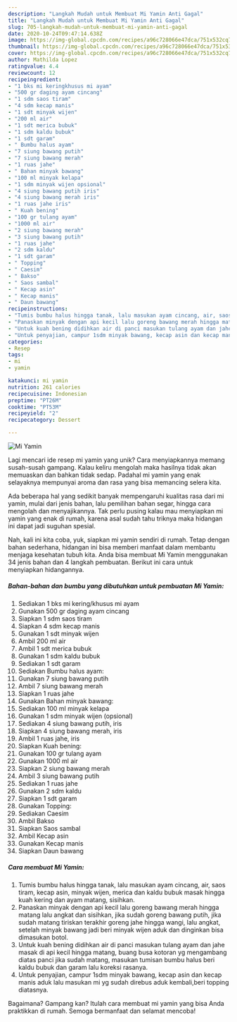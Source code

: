 ```yaml
---
description: "Langkah Mudah untuk Membuat Mi Yamin Anti Gagal"
title: "Langkah Mudah untuk Membuat Mi Yamin Anti Gagal"
slug: 705-langkah-mudah-untuk-membuat-mi-yamin-anti-gagal
date: 2020-10-24T09:47:14.638Z
image: https://img-global.cpcdn.com/recipes/a96c728066e47dca/751x532cq70/mi-yamin-foto-resep-utama.jpg
thumbnail: https://img-global.cpcdn.com/recipes/a96c728066e47dca/751x532cq70/mi-yamin-foto-resep-utama.jpg
cover: https://img-global.cpcdn.com/recipes/a96c728066e47dca/751x532cq70/mi-yamin-foto-resep-utama.jpg
author: Mathilda Lopez
ratingvalue: 4.4
reviewcount: 12
recipeingredient:
- "1 bks mi keringkhusus mi ayam"
- "500 gr daging ayam cincang"
- "1 sdm saos tiram"
- "4 sdm kecap manis"
- "1 sdt minyak wijen"
- "200 ml air"
- "1 sdt merica bubuk"
- "1 sdm kaldu bubuk"
- "1 sdt garam"
- " Bumbu halus ayam"
- "7 siung bawang putih"
- "7 siung bawang merah"
- "1 ruas jahe"
- " Bahan minyak bawang"
- "100 ml minyak kelapa"
- "1 sdm minyak wijen opsional"
- "4 siung bawang putih iris"
- "4 siung bawang merah iris"
- "1 ruas jahe iris"
- " Kuah bening"
- "100 gr tulang ayam"
- "1000 ml air"
- "2 siung bawang merah"
- "3 siung bawang putih"
- "1 ruas jahe"
- "2 sdm kaldu"
- "1 sdt garam"
- " Topping"
- " Caesim"
- " Bakso"
- " Saos sambal"
- " Kecap asin"
- " Kecap manis"
- " Daun bawang"
recipeinstructions:
- "Tumis bumbu halus hingga tanak, lalu masukan ayam cincang, air, saos tiram, kecap asin, minyak wijen, merica dan kaldu bubuk masak hingga kuah kering dan ayam matang, sisihkan."
- "Panaskan minyak dengan api kecil lalu goreng bawang merah hingga matang lalu angkat dan sisihkan, jika sudah goreng bawang putih, jika sudah matang tiriskan terakhir goreng jahe hingga wangi, lalu angkat, setelah minyak bawang jadi beri minyak wijen aduk dan dinginkan bisa dimasukan botol."
- "Untuk kuah bening didihkan air di panci masukan tulang ayam dan jahe masak di api kecil hingga matang, buang busa kotoran yg mengambang diatas panci jika sudah matang, masukan tumisan bumbu halus beri kaldu bubuk dan garam lalu koreksi rasanya."
- "Untuk penyajian, campur 1sdm minyak bawang, kecap asin dan kecap manis aduk lalu masukan mi yg sudah direbus aduk kembali,beri topping diatasnya."
categories:
- Resep
tags:
- mi
- yamin

katakunci: mi yamin 
nutrition: 261 calories
recipecuisine: Indonesian
preptime: "PT26M"
cooktime: "PT53M"
recipeyield: "2"
recipecategory: Dessert

---
```



![Mi Yamin](https://img-global.cpcdn.com/recipes/a96c728066e47dca/751x532cq70/mi-yamin-foto-resep-utama.jpg)

Lagi mencari ide resep mi yamin yang unik? Cara menyiapkannya memang susah-susah gampang. Kalau keliru mengolah maka hasilnya tidak akan memuaskan dan bahkan tidak sedap. Padahal mi yamin yang enak selayaknya mempunyai aroma dan rasa yang bisa memancing selera kita.

Ada beberapa hal yang sedikit banyak mempengaruhi kualitas rasa dari mi yamin, mulai dari jenis bahan, lalu pemilihan bahan segar, hingga cara mengolah dan menyajikannya. Tak perlu pusing kalau mau menyiapkan mi yamin yang enak di rumah, karena asal sudah tahu triknya maka hidangan ini dapat jadi suguhan spesial.




Nah, kali ini kita coba, yuk, siapkan mi yamin sendiri di rumah. Tetap dengan bahan sederhana, hidangan ini bisa memberi manfaat dalam membantu menjaga kesehatan tubuh kita. Anda bisa membuat Mi Yamin menggunakan 34 jenis bahan dan 4 langkah pembuatan. Berikut ini cara untuk menyiapkan hidangannya.

<!--inarticleads1-->

##### Bahan-bahan dan bumbu yang dibutuhkan untuk pembuatan Mi Yamin:

1. Sediakan 1 bks mi kering/khusus mi ayam
1. Gunakan 500 gr daging ayam cincang
1. Siapkan 1 sdm saos tiram
1. Siapkan 4 sdm kecap manis
1. Gunakan 1 sdt minyak wijen
1. Ambil 200 ml air
1. Ambil 1 sdt merica bubuk
1. Gunakan 1 sdm kaldu bubuk
1. Sediakan 1 sdt garam
1. Sediakan  Bumbu halus ayam:
1. Gunakan 7 siung bawang putih
1. Ambil 7 siung bawang merah
1. Siapkan 1 ruas jahe
1. Gunakan  Bahan minyak bawang:
1. Sediakan 100 ml minyak kelapa
1. Gunakan 1 sdm minyak wijen (opsional)
1. Sediakan 4 siung bawang putih, iris
1. Siapkan 4 siung bawang merah, iris
1. Ambil 1 ruas jahe, iris
1. Siapkan  Kuah bening:
1. Gunakan 100 gr tulang ayam
1. Gunakan 1000 ml air
1. Siapkan 2 siung bawang merah
1. Ambil 3 siung bawang putih
1. Sediakan 1 ruas jahe
1. Gunakan 2 sdm kaldu
1. Siapkan 1 sdt garam
1. Gunakan  Topping:
1. Sediakan  Caesim
1. Ambil  Bakso
1. Siapkan  Saos sambal
1. Ambil  Kecap asin
1. Gunakan  Kecap manis
1. Siapkan  Daun bawang




<!--inarticleads2-->

##### Cara membuat Mi Yamin:

1. Tumis bumbu halus hingga tanak, lalu masukan ayam cincang, air, saos tiram, kecap asin, minyak wijen, merica dan kaldu bubuk masak hingga kuah kering dan ayam matang, sisihkan.
1. Panaskan minyak dengan api kecil lalu goreng bawang merah hingga matang lalu angkat dan sisihkan, jika sudah goreng bawang putih, jika sudah matang tiriskan terakhir goreng jahe hingga wangi, lalu angkat, setelah minyak bawang jadi beri minyak wijen aduk dan dinginkan bisa dimasukan botol.
1. Untuk kuah bening didihkan air di panci masukan tulang ayam dan jahe masak di api kecil hingga matang, buang busa kotoran yg mengambang diatas panci jika sudah matang, masukan tumisan bumbu halus beri kaldu bubuk dan garam lalu koreksi rasanya.
1. Untuk penyajian, campur 1sdm minyak bawang, kecap asin dan kecap manis aduk lalu masukan mi yg sudah direbus aduk kembali,beri topping diatasnya.




Bagaimana? Gampang kan? Itulah cara membuat mi yamin yang bisa Anda praktikkan di rumah. Semoga bermanfaat dan selamat mencoba!
